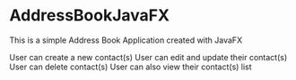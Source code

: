 # AddressBookJavaFX

This is a simple Address Book Application created with JavaFX

User can create a new contact(s)
User can edit and update their contact(s)
User can delete contact(s)
User can also view their contact(s) list
